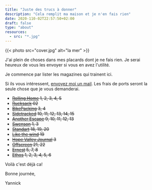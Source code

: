 ```yaml
---
title: "Juste des trucs à donner"
description: "Cela remplit ma maison et je n'en fais rien"
date: 2020-110-02T22:57:50+02:00
draft: false
type: "about"
resources:
  - src: "*.jpg"
---
```


{{< photo src="cover.jpg" alt="la mer" >}}


J'ai plein de choses dans mes placards dont je ne fais rien. Je serai heureux de vous les envoyer si vous en avez l'utilité.

Je commence par lister les magazines qui trainent ici.

Si ils vous intéressent, [envoyez moi un mail](mailto:hello@yannickschutz.com). Les frais de ports seront la seule chose que je vous demanderai.

- ~~[Rolling Home](https://therollinghome.co) 1, 2, 3, 4, 5~~
- ~~[Rucksack](https://rucksackmag.com) 02~~
- ~~[BikePacking](https://bikepacking.com) 3, 4~~
- ~~[Sidetracked](https://www.sidetracked.com) 10, 11, 12, 13, 14, 15~~
- ~~[Another Escape](https://anotherescape.com) 9, 10, 11, 12, 13~~
- ~~[Swenson](https://swenson.global/fr/collections/swenson-magazine) 1, 3~~
- ~~[Standart](https://standartmag.com) 18, 19, 20~~
- ~~[Like the wind](https://www.likethewindmagazine.com) 19~~
- ~~[Hope Valley Journal](https://www.hopevalleyjournal.co.uk) 3~~
- ~~[Offscreen](https://offscreenmag.com) 21, 22~~
- ~~[Ernest](https://www.ernestjournal.co.uk) 5, 7, 8~~
- ~~[Ethos](https://ethos-magazine.com) 1, 2, 3, 4, 5, 6~~


Voilà c'est déjà ca!

Bonne journée,

Yannick
